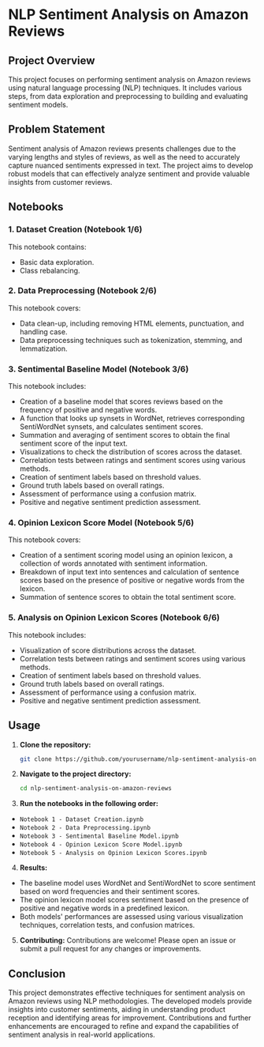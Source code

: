 # NLP Sentiment Analysis on Amazon Reviews

## Project Overview

This project focuses on performing sentiment analysis on Amazon reviews using natural language processing (NLP) techniques. It includes various steps, from data exploration and preprocessing to building and evaluating sentiment models.

## Problem Statement

Sentiment analysis of Amazon reviews presents challenges due to the varying lengths and styles of reviews, as well as the need to accurately capture nuanced sentiments expressed in text. The project aims to develop robust models that can effectively analyze sentiment and provide valuable insights from customer reviews.

## Notebooks

### 1. Dataset Creation (Notebook 1/6)
This notebook contains:
- Basic data exploration.
- Class rebalancing.

### 2. Data Preprocessing (Notebook 2/6)
This notebook covers:
- Data clean-up, including removing HTML elements, punctuation, and handling case.
- Data preprocessing techniques such as tokenization, stemming, and lemmatization.

### 3. Sentimental Baseline Model (Notebook 3/6)
This notebook includes:
- Creation of a baseline model that scores reviews based on the frequency of positive and negative words.
- A function that looks up synsets in WordNet, retrieves corresponding SentiWordNet synsets, and calculates sentiment scores.
- Summation and averaging of sentiment scores to obtain the final sentiment score of the input text.
- Visualizations to check the distribution of scores across the dataset.
- Correlation tests between ratings and sentiment scores using various methods.
- Creation of sentiment labels based on threshold values.
- Ground truth labels based on overall ratings.
- Assessment of performance using a confusion matrix.
- Positive and negative sentiment prediction assessment.

### 4. Opinion Lexicon Score Model (Notebook 5/6)
This notebook covers:
- Creation of a sentiment scoring model using an opinion lexicon, a collection of words annotated with sentiment information.
- Breakdown of input text into sentences and calculation of sentence scores based on the presence of positive or negative words from the lexicon.
- Summation of sentence scores to obtain the total sentiment score.

### 5. Analysis on Opinion Lexicon Scores (Notebook 6/6)
This notebook includes:
- Visualization of score distributions across the dataset.
- Correlation tests between ratings and sentiment scores using various methods.
- Creation of sentiment labels based on threshold values.
- Ground truth labels based on overall ratings.
- Assessment of performance using a confusion matrix.
- Positive and negative sentiment prediction assessment.

## Usage

1. **Clone the repository:**
   ```bash
   git clone https://github.com/yourusername/nlp-sentiment-analysis-on-amazon-reviews.git
   ```

2. **Navigate to the project directory:**
    ```bash
    cd nlp-sentiment-analysis-on-amazon-reviews
    ```

3. **Run the notebooks in the following order:**
- `Notebook 1 - Dataset Creation.ipynb`
- `Notebook 2 - Data Preprocessing.ipynb`
- `Notebook 3 - Sentimental Baseline Model.ipynb`
- `Notebook 4 - Opinion Lexicon Score Model.ipynb`
- `Notebook 5 - Analysis on Opinion Lexicon Scores.ipynb`

4. **Results:**
- The baseline model uses WordNet and SentiWordNet to score sentiment based on word frequencies and their sentiment scores.
- The opinion lexicon model scores sentiment based on the presence of positive and negative words in a predefined lexicon.
- Both models' performances are assessed using various visualization techniques, correlation tests, and confusion matrices.

5. **Contributing:**
Contributions are welcome! Please open an issue or submit a pull request for any changes or improvements.

## Conclusion
This project demonstrates effective techniques for sentiment analysis on Amazon reviews using NLP methodologies. The developed models provide insights into customer sentiments, aiding in understanding product reception and identifying areas for improvement. Contributions and further enhancements are encouraged to refine and expand the capabilities of sentiment analysis in real-world applications.
